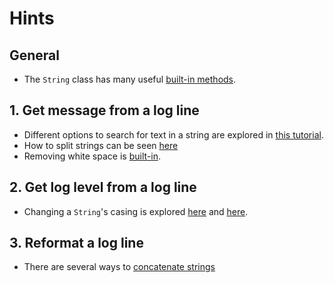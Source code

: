 # Hints

## General

- The `String` class has many useful [built-in methods][string-class].

## 1. Get message from a log line

- Different options to search for text in a string are explored in [this tutorial][tutorial-search-text-in-string].
- How to split strings can be seen [here][tutorial-split-strings]
- Removing white space is [built-in][tutorial-trim-white-space].

## 2. Get log level from a log line

- Changing a `String`'s casing is explored [here][tutorial-changing-case-upper] and [here][tutorial-changing-case-lower].

## 3. Reformat a log line

- There are several ways to [concatenate strings][tutorial-concatenate-strings]

[string-class]: https://docs.oracle.com/javase/8/docs/api/java/lang/String.html

[tutorial-search-text-in-string]: https://javarevisited.blogspot.com/2016/10/how-to-check-if-string-contains-another-substring-in-java-indexof-example.html

[tutorial-trim-white-space]: https://www.geeksforgeeks.org/java-string-trim-method-example/

[tutorial-changing-case-upper]: https://www.javatpoint.com/java-string-touppercase

[tutorial-changing-case-lower]: https://www.javatpoint.com/java-string-tolowercase

[tutorial-concatenate-strings]: https://www.javatpoint.com/string-concatenation-in-java

[tutorial-split-strings]: https://www.geeksforgeeks.org/split-string-java-examples/
